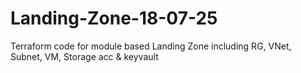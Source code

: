 # Landing-Zone-18-07-25
Terraform code for module based Landing Zone including RG, VNet, Subnet, VM, Storage acc &amp; keyvault
